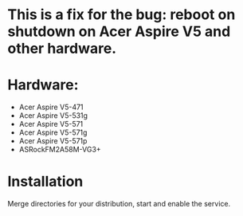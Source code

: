 # This is a fix for the bug: reboot on shutdown on Acer Aspire V5 and other hardware.

# Hardware:
* Acer Aspire V5-471
* Acer Aspire V5-531g
* Acer Aspire V5-571
* Acer Aspire V5-571g
* Acer Aspire V5-571p
* ASRockFM2A58M-VG3+

# Installation
Merge directories for your distribution, start and enable the service.
